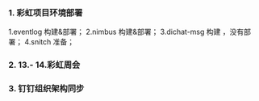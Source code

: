 ### 1. 彩虹项目环境部署

1.eventlog 构建&部署；
2.nimbus 构建&部署；
3.dichat-msg 构建 ，没有部署；
4.snitch 准备；

### 2. 13.- 14.彩虹周会

### 3. 钉钉组织架构同步
